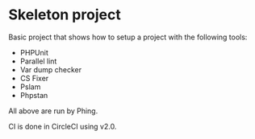 # Skeleton project

Basic project that shows how to setup a project with the following tools:

- PHPUnit
- Parallel lint
- Var dump checker
- CS Fixer
- Pslam
- Phpstan

All above are run by Phing.


CI is done in CircleCI using v2.0.



